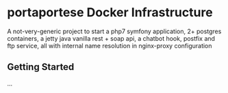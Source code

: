 # portaportese Docker Infrastructure

A not-very-generic project to start a php7 symfony application, 2+ postgres containers, a jetty java vanilla rest + soap api, a chatbot hook, postfix and ftp service, all with internal name resolution in nginx-proxy configuration

## Getting Started

...
